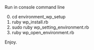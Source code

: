 Run in console command line

0. cd environment_wp_setup
1. ruby wp_install.rb
2. sudo ruby wp_setting_environment.rb
3. ruby wp_open_environment.rb

Enjoy.
